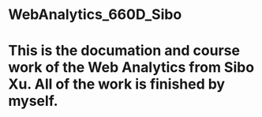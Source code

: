 # WebAnalytics_660D_Sibo


# This is the documation and course work of the Web Analytics from Sibo Xu. All of the work is finished by myself.